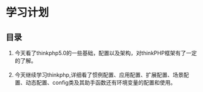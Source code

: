 
<h1>学习计划</h1>

<h2>目录</h2>

<ol>
    <li>今天看了thinkphp5.0的一些基础，配置以及架构，对thinkPHP框架有了一定的了解。</li>
    <li>今天继续学习thinkphp,详细看了惯例配置、应用配置、扩展配置、场景配置、动态配置、config类及其助手函数还有环境变量的配置和使用。</li>
</ol>
